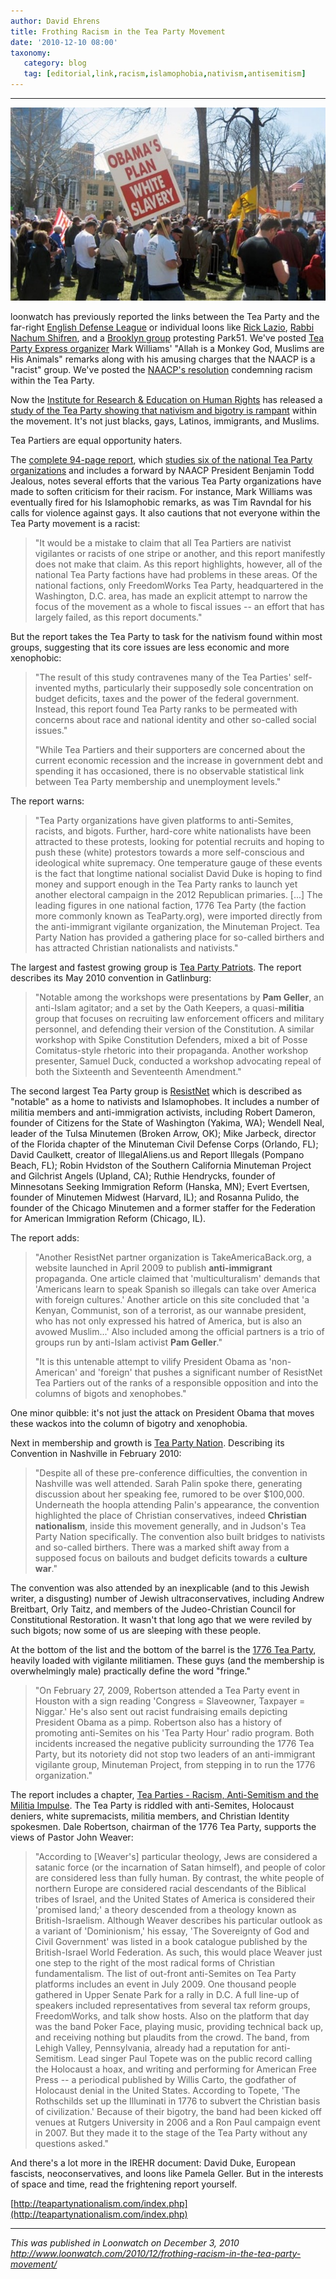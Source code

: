 ```yaml
---
author: David Ehrens
title: Frothing Racism in the Tea Party Movement
date: '2010-12-10 08:00'
taxonomy:
   category: blog
   tag: [editorial,link,racism,islamophobia,nativism,antisemitism]
---
```

---

![nativism or die!](white-slavery.jpg)

loonwatch has previously reported the links between the Tea Party and the far-right [English Defense League](http://www.loonwatch.com/2010/10/the-edl-and-the-tea-party-joining-forces/) or individual loons like [Rick Lazio](http://www.loonwatch.com/2010/09/rick-one-issue-lazio-loses-to-paladino/), [Rabbi Nachum Shifren](http://www.loonwatch.com/2010/10/rabbi-nachum-shifren-edl-is-the-salvation-of-the-west-from-muslim-dogs/), and a [Brooklyn group](http://www.loonwatch.com/2010/10/brooklyn-mosque-rally-turns-ugly/) protesting Park51. We've posted [Tea Party Express organizer](http://www.loonwatch.com/2010/07/racist-mark-williams-calls-naacp-racist/) Mark Williams' "Allah is a Monkey God, Muslims are His Animals" remarks along with his amusing charges that the NAACP is a "racist" group. We've posted the [NAACP's resolution](http://www.loonwatch.com/2010/07/naacp-tea-party-movement-is-racist/) condemning racism within the Tea Party.

Now the [Institute for Research & Education on Human Rights](http://www.irehr.org/) has released a [study of the Tea Party showing that nativism and bigotry is rampant](http://teapartynationalism.com/) within the movement. It's not just blacks, gays, Latinos, immigrants, and Muslims. 

Tea Partiers are equal opportunity haters.

The [complete 94-page report](http://www.teapartynationalism.com/pdf/TeaPartyNationalism.pdf), which [studies six of the national Tea Party organizations](http://teapartynationalism.com/index.php?option=com_wrapperhttp://teapartynationalism.com/index.php?option=com_wrapper&view=wrapper&Itemid=260view=wrapperhttp://teapartynationalism.com/index.php?option=com_wrapper&view=wrapper&Itemid=260Itemid=260) and includes a forward by NAACP President Benjamin Todd Jealous, notes several efforts that the various Tea Party organizations have made to soften criticism for their racism. For instance, Mark Williams was eventually fired for his Islamophobic remarks, as was Tim Ravndal for his calls for violence against gays. It also cautions that not everyone within the Tea Party movement is a racist:

> "It would be a mistake to claim that all Tea Partiers are nativist vigilantes or racists of one stripe or another, and this report manifestly does not make that claim. As this report highlights, however, all of the national Tea Party factions have had problems in these areas. Of the national factions, only FreedomWorks Tea Party, headquartered in the Washington, D.C. area, has made an explicit attempt to narrow the focus of the movement as a whole to fiscal issues -- an effort that has largely failed, as this report documents."

But the report takes the Tea Party to task for the nativism found within most groups, suggesting that its core issues are less economic and more xenophobic:

> "The result of this study contravenes many of the Tea Parties' self-invented myths, particularly their supposedly sole concentration on budget deficits, taxes and the power of the federal government. Instead, this report found Tea Party ranks to be permeated with concerns about race and national identity and other so-called social issues."
>
> "While Tea Partiers and their supporters are concerned about the current economic recession and the increase in government debt and spending it has occasioned, there is no observable statistical link between Tea Party membership and unemployment levels."

The report warns:

> "Tea Party organizations have given platforms to anti-Semites, racists, and bigots. Further, hard-core white nationalists have been attracted to these protests, looking for potential recruits and hoping to push these (white) protestors towards a more self-conscious and ideological white supremacy. One temperature gauge of these events is the fact that longtime national socialist David Duke is hoping to find money and support enough in the Tea Party ranks to launch yet another electoral campaign in the 2012 Republican primaries. [...] The leading figures in one national faction, 1776 Tea Party (the faction more commonly known as TeaParty.org), were imported directly from the anti-immigrant vigilante organization, the Minuteman Project. Tea Party Nation has provided a gathering place for so-called birthers and has attracted Christian nationalists and nativists."

The largest and fastest growing group is [Tea Party Patriots](http://teapartynationalism.com/index.php?option=com_k2&view=item&layout=item&id=97&Itemid=272). The report describes its May 2010 convention in Gatlinburg:

> "Notable among the workshops were presentations by **Pam Geller**, an anti-Islam agitator; and a set by the Oath Keepers, a quasi-**militia** group that focuses on recruiting law enforcement officers and military personnel, and defending their version of the Constitution. A similar workshop with Spike Constitution Defenders, mixed a bit of Posse Comitatus-style rhetoric into their propaganda. Another workshop presenter, Samuel Duck, conducted a workshop advocating repeal of both the Sixteenth and Seventeenth Amendment."

The second largest Tea Party group is [ResistNet](http://teapartynationalism.com/index.php?option=com_k2&view=item&layout=item&id=92&Itemid=270) which is described as "notable" as a home to nativists and Islamophobes. It includes a number of militia members and anti-immigration activists, including Robert Dameron, founder of Citizens for the State of Washington (Yakima, WA); Wendell Neal, leader of the Tulsa Minutemen (Broken Arrow, OK); Mike Jarbeck, director of the Florida chapter of the Minuteman Civil Defense Corps (Orlando, FL); David Caulkett, creator of IllegalAliens.us and Report Illegals (Pompano Beach, FL); Robin Hvidston of the Southern California Minuteman Project and Gilchrist Angels (Upland, CA); Ruthie Hendrycks, founder of Minnesotans Seeking Immigration Reform (Hanska, MN); Evert Evertsen, founder of Minutemen Midwest (Harvard, IL); and Rosanna Pulido, the founder of the Chicago Minutemen and a former staffer for the Federation for American Immigration Reform (Chicago, IL).

The report adds:

> "Another ResistNet partner organization is TakeAmericaBack.org, a website launched in April 2009 to publish **anti-immigrant** propaganda. One article claimed that 'multiculturalism' demands that 'Americans learn to speak Spanish so illegals can take over America with foreign cultures.' Another article on this site concluded that 'a Kenyan, Communist, son of a terrorist, as our wannabe president, who has not only expressed his hatred of America, but is also an avowed Muslim...' Also included among the official partners is a trio of groups run by anti-Islam activist **Pam Geller**."
>
> "It is this untenable attempt to vilify President Obama as 'non-American' and 'foreign' that pushes a significant number of ResistNet Tea Partiers out of the ranks of a responsible opposition and into the columns of bigots and xenophobes."

One minor quibble: it's not just the attack on President Obama that moves these wackos into the column of bigotry and xenophobia.

Next in membership and growth is [Tea Party Nation](http://teapartynationalism.com/index.php?option=com_k2&view=item&layout=item&id=95&Itemid=271). Describing its Convention in Nashville in February 2010:

> "Despite all of these pre-conference difficulties, the convention in Nashville was well attended. Sarah Palin spoke there, generating discussion about her speaking fee, rumored to be over $100,000. Underneath the hoopla attending Palin's appearance, the convention highlighted the place of Christian conservatives, indeed **Christian nationalism**, inside this movement generally, and in Judson's Tea Party Nation specifically. The convention also built bridges to nativists and so-called birthers. There was a marked shift away from a supposed focus on bailouts and budget deficits towards a **culture war**."

The convention was also attended by an inexplicable (and to this Jewish writer, a disgusting) number of Jewish ultraconservatives, including Andrew Breitbart, Orly Taitz, and members of the Judeo-Christian Council for Constitutional Restoration. It wasn't that long ago that we were reviled by such bigots; now some of us are sleeping with these people.

At the bottom of the list and the bottom of the barrel is the [1776 Tea Party](http://teapartynationalism.com/index.php?option=com_k2&view=item&layout=item&id=88&Itemid=269), heavily loaded with vigilante militiamen. These guys (and the membership is overwhelmingly male) practically define the word "fringe." 

> "On February 27, 2009, Robertson attended a Tea Party event in Houston with a sign reading 'Congress = Slaveowner, Taxpayer = Niggar.' He's also sent out racist fundraising emails depicting President Obama as a pimp. Robertson also has a history of promoting anti-Semites on his 'Tea Party Hour' radio program. Both incidents increased the negative publicity surrounding the 1776 Tea Party, but its notoriety did not stop two leaders of an anti-immigrant vigilante group, Minuteman Project, from stepping in to run the 1776 organization."

The report includes a chapter, [Tea Parties - Racism, Anti-Semitism and the Militia Impulse](http://teapartynationalism.com/index.php?option=com_k2&view=item&layout=item&id=110&Itemid=264). The Tea Party is riddled with anti-Semites, Holocaust deniers, white supremacists, militia members, and Christian Identity spokesmen. Dale Robertson, chairman of the 1776 Tea Party, supports the views of Pastor John Weaver:

> "According to [Weaver's] particular theology, Jews are considered a satanic force (or the incarnation of Satan himself), and people of color are considered less than fully human. By contrast, the white people of northern Europe are considered racial descendants of the Biblical tribes of Israel, and the United States of America is considered their 'promised land;' a theory descended from a theology known as British-Israelism. Although Weaver describes his particular outlook as a variant of 'Dominionism,' his essay, 'The Sovereignty of God and Civil Government' was listed in a book catalogue published by the British-Israel World Federation. As such, this would place Weaver just one step to the right of the most radical forms of Christian fundamentalism. The list of out-front anti-Semites on Tea Party platforms includes an event in July 2009. One thousand people gathered in Upper Senate Park for a rally in D.C. A full line-up of speakers included representatives from several tax reform groups, FreedomWorks, and talk show hosts. Also on the platform that day was the band Poker Face, playing music, providing technical back up, and receiving nothing but plaudits from the crowd. The band, from Lehigh Valley, Pennsylvania, already had a reputation for anti-Semitism. Lead singer Paul Topete was on the public record calling the Holocaust a hoax, and writing and performing for American Free Press -- a periodical published by Willis Carto, the godfather of Holocaust denial in the United States. According to Topete, 'The Rothschilds set up the Illuminati in 1776 to subvert the Christian basis of civilization.' Because of their bigotry, the band had been kicked off venues at Rutgers University in 2006 and a Ron Paul campaign event in 2007. But they made it to the stage of the Tea Party without any questions asked."

And there's a lot more in the IREHR document: David Duke, European fascists, neoconservatives, and loons like Pamela Geller. But in the interests of space and time, read the frightening report yourself.

[http://teapartynationalism.com/index.php](http://teapartynationalism.com/index.php)

-----

*This was published in Loonwatch on December 3, 2010*<br>
*<http://www.loonwatch.com/2010/12/frothing-racism-in-the-tea-party-movement/>*

